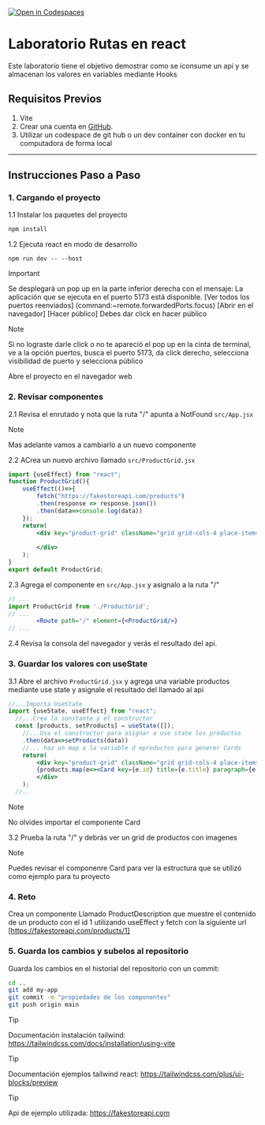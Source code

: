 [![Open in Codespaces](https://classroom.github.com/assets/launch-codespace-2972f46106e565e64193e422d61a12cf1da4916b45550586e14ef0a7c637dd04.svg)](https://classroom.github.com/open-in-codespaces?assignment_repo_id=19575929)
# Laboratorio Rutas en react

Este laboratorio tiene el objetivo demostrar como se iconsume un api y se almacenan los valores en variables mediante Hooks
## Requisitos Previos

1. Vite
2. Crear una cuenta en [GitHub](https://github.com/).
3. Utilizar un codespace de git hub o un dev container con docker en tu computadora de forma local

---

## Instrucciones Paso a Paso

### 1. Cargando el proyecto

1.1  Instalar los paquetes del proyecto

``` bash
npm install
```

1.2 Ejecuta react en modo de desarrollo

```
npm run dev -- --host
```

> [!IMPORTANT]
> Se desplegará un pop up en la parte inferior derecha con el mensaje: La aplicación que se ejecuta en el puerto 5173 está disponible. 
> [Ver todos los puertos reenviados] (command:~remote.forwardedPorts.focus) [Abrir en el navegador] [Hacer público] Debes dar click en hacer público

> [!NOTE]
>Si no lograste darle click o no te apareció el pop up en la cinta de terminal, ve a la opción puertos, busca el puerto 5173, da click derecho, selecciona visibilidad de puerto y selecciona público

Abre el proyecto en el navegador web

### 2. Revisar componentes

2.1 Revisa el enrutado y nota que la ruta "/" apunta a NotFound ```src/App.jsx```
> [!NOTE]
>Mas adelante vamos a cambiarlo a un nuevo componente

2.2 ACrea un nuevo archivo llamado ```src/ProductGrid.jsx```

```jsx
import {useEffect} from "react";
function ProductGrid(){
    useEffect(()=>{
        fetch("https://fakestoreapi.com/products")
        .then(response => response.json())
        .then(data=>console.log(data))
    });
    return(
        <div key="product-grid" className="grid grid-cols-4 place-items-stretch gap-4 p-8 dark:bg-gray-900">      
        
        </div>
    );
}
export default ProductGrid;

```
2.3 Agrega el componente en ```src/App.jsx``` y asignalo a la ruta "/"

```jsx
// ...
import ProductGrid from './ProductGrid';
// ...
        <Route path="/" element={<ProductGrid/>}
// ...
```

2.4 Revisa la consola del navegador y verás el resultado del api.

### 3. Guardar los valores con useState

3.1 Abre el archivo ```ProductGrid.jsx``` y agrega una variable productos mediante use state y asignale el resultado del llamado al api
```jsx
//...Importa UseState
import {useState, useEffect} from "react";
  //...Crea la sonstante y el constructor
  const [products, setProducts] = useState([]);
    //...Usa el constructor para asignar a use state los productos
    .then(data=>setProducts(data))
    //... haz un map a la variable d eproductos para generer Cards
    return(
        <div key="product-grid" className="grid grid-cols-4 place-items-stretch gap-4 p-8 dark:bg-gray-900">      
        {products.map(e=><Card key={e.id} title={e.title} paragraph={e.description} image={e.image} model={e.price}/>)}
        </div>
    );
  //..
```
> [!NOTE]
>No olvides importar el componente Card

3.2 Prueba la ruta "/" y debrás ver un grid de productos con imagenes
> [!NOTE]
> Puedes revisar el componenre Card para ver la estructura que se utilizó como ejemplo para tu proyecto

### 4. Reto

Crea un componente Llamado ProductDescription que muestre el contenido de un producto con el id 1 utilizando useEffect y fetch con la siguiente url [https://fakestoreapi.com/products/1] 

### 5. Guarda los cambios y subelos al repositorio

Guarda los cambios en el historial del repositorio con un commit:

```bash
cd ..
git add my-app
git commit -m "propiedades de los componentes"
git push origin main
```
 > [!TIP]
 > Documentación instalación tailwind: https://tailwindcss.com/docs/installation/using-vite

 > [!TIP]
 > Documentación ejemplos tailwind react: https://tailwindcss.com/plus/ui-blocks/preview

  > [!TIP]
 > Api de ejemplo utilizada: https://fakestoreapi.com
